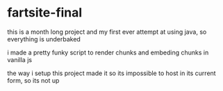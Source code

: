 # fartsite-final

this is a month long project and my first ever attempt at using java, so everything is underbaked

i made a pretty funky script to render chunks and embeding chunks in vanilla js 

the way i setup this project made it so its impossible to host in its current form, so its not up 
